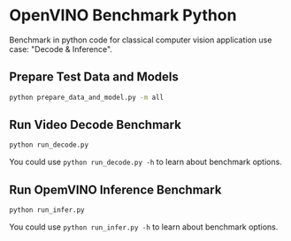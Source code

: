 # OpenVINO Benchmark Python

Benchmark in python code for classical computer vision application use case: "Decode &amp; Inference".

## Prepare Test Data and Models

```bash
python prepare_data_and_model.py -m all
```

## Run Video Decode Benchmark

```bash
python run_decode.py
```

You could use `python run_decode.py -h` to learn about benchmark options.

## Run OpemVINO Inference Benchmark

```bash
python run_infer.py
```

You could use `python run_infer.py -h` to learn about benchmark options.
